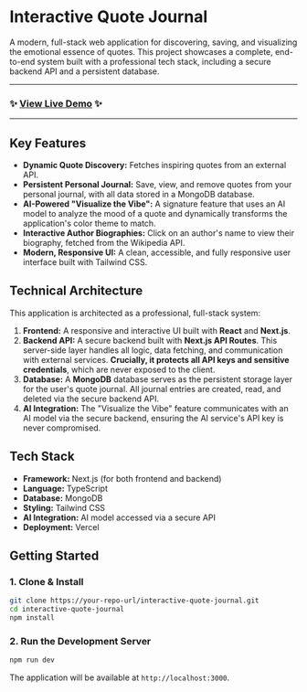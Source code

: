 # Interactive Quote Journal

A modern, full-stack web application for discovering, saving, and visualizing the emotional essence of quotes. This project showcases a complete, end-to-end system built with a professional tech stack, including a secure backend API and a persistent database.

---

### ✨ [View Live Demo](https://interactive-quote-journal.vercel.app/) ✨

---

## Key Features

*   **Dynamic Quote Discovery:** Fetches inspiring quotes from an external API.
*   **Persistent Personal Journal:** Save, view, and remove quotes from your personal journal, with all data stored in a MongoDB database.
*   **AI-Powered "Visualize the Vibe":** A signature feature that uses an AI model to analyze the mood of a quote and dynamically transforms the application's color theme to match.
*   **Interactive Author Biographies:** Click on an author's name to view their biography, fetched from the Wikipedia API.
*   **Modern, Responsive UI:** A clean, accessible, and fully responsive user interface built with Tailwind CSS.

## Technical Architecture

This application is architected as a professional, full-stack system:

1.  **Frontend:** A responsive and interactive UI built with **React** and **Next.js**.
2.  **Backend API:** A secure backend built with **Next.js API Routes**. This server-side layer handles all logic, data fetching, and communication with external services. **Crucially, it protects all API keys and sensitive credentials**, which are never exposed to the client.
3.  **Database:** A **MongoDB** database serves as the persistent storage layer for the user's quote journal. All journal entries are created, read, and deleted via the secure backend API.
4.  **AI Integration:** The "Visualize the Vibe" feature communicates with an AI model via the secure backend, ensuring the AI service's API key is never compromised.

## Tech Stack

*   **Framework:** Next.js (for both frontend and backend)
*   **Language:** TypeScript
*   **Database:** MongoDB
*   **Styling:** Tailwind CSS
*   **AI Integration:** AI model accessed via a secure API
*   **Deployment:** Vercel

## Getting Started

### 1. Clone & Install

```bash
git clone https://your-repo-url/interactive-quote-journal.git
cd interactive-quote-journal
npm install
```

### 2. Run the Development Server

```bash
npm run dev
```

The application will be available at `http://localhost:3000`.
